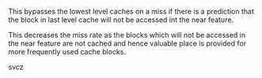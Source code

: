 This bypasses the lowest level caches on a miss if there is a prediction that the block in last level cache will not be accessed
int the near feature.

This decreases the miss rate as the blocks which will not be accessed in the near feature are not cached and hence valuable 
place is provided for more frequently used cache blocks.


svcz 